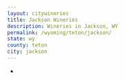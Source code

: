 ```yaml
---
layout: citywineries
title: Jackson Wineries
description: Wineries in Jackson, WY
permalink: /wyoming/teton/jackson/
state: wy
county: teton
city: jackson
---
```

-
